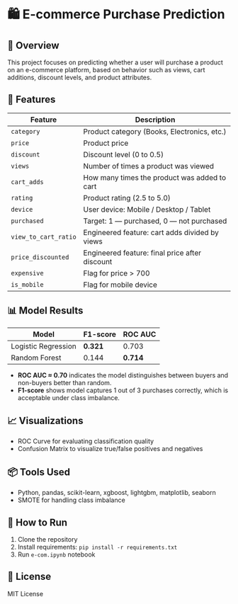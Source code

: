 # 🛍️ E-commerce Purchase Prediction

## 📑 Overview

This project focuses on predicting whether a user will purchase a product on an e-commerce platform, based on behavior such as views, cart additions, discount levels, and product attributes.

## 🧠 Features

| Feature               | Description                                                        |
|------------------------|--------------------------------------------------------------------|
| `category`             | Product category (Books, Electronics, etc.)                       |
| `price`                | Product price                                                     |
| `discount`             | Discount level (0 to 0.5)                                         |
| `views`                | Number of times a product was viewed                              |
| `cart_adds`            | How many times the product was added to cart                      |
| `rating`               | Product rating (2.5 to 5.0)                                       |
| `device`               | User device: Mobile / Desktop / Tablet                           |
| `purchased`            | Target: 1 — purchased, 0 — not purchased                          |
| `view_to_cart_ratio`   | Engineered feature: cart adds divided by views                   |
| `price_discounted`     | Engineered feature: final price after discount                   |
| `expensive`            | Flag for price > 700                                              |
| `is_mobile`            | Flag for mobile device                                            |

## 📊 Model Results

| Model               | F1-score | ROC AUC |
|---------------------|----------|---------|
| Logistic Regression | **0.321** | 0.703   |
| Random Forest       | 0.144    | **0.714** |

- **ROC AUC ≈ 0.70** indicates the model distinguishes between buyers and non-buyers better than random.
- **F1-score** shows model captures 1 out of 3 purchases correctly, which is acceptable under class imbalance.

## 📈 Visualizations

- ROC Curve for evaluating classification quality
- Confusion Matrix to visualize true/false positives and negatives

## 📦 Tools Used

- Python, pandas, scikit-learn, xgboost, lightgbm, matplotlib, seaborn
- SMOTE for handling class imbalance

## 🚀 How to Run

1. Clone the repository
2. Install requirements: `pip install -r requirements.txt`
3. Run `e-com.ipynb` notebook

## 🧾 License

MIT License
